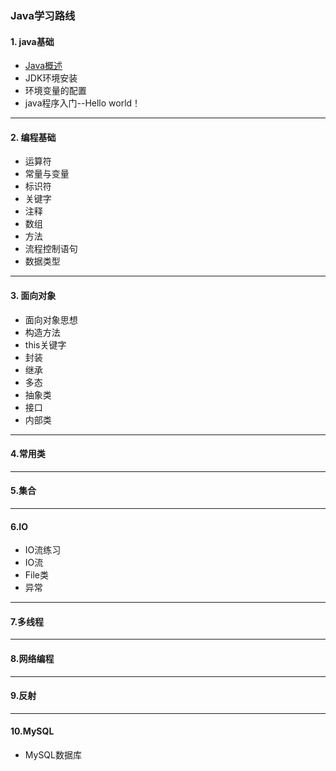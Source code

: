 ### Java学习路线

#### 1. java基础
* [Java概述](https://github.com/Hi-world-DF/Java_Test1/blob/master/java_base_%E5%9F%BA%E7%A1%80%E6%A6%82%E5%BF%B5.md)
* JDK环境安装
* 环境变量的配置
* java程序入门--Hello world！
* ***
#### 2. 编程基础
* 运算符
* 常量与变量
* 标识符
* 关键字
* 注释  
* 数组
* 方法
* 流程控制语句
* 数据类型
* ****
#### 3. 面向对象
* 面向对象思想
* 构造方法
* this关键字
* 封装
* 继承
* 多态
* 抽象类
* 接口
* 内部类
* ****
#### 4.常用类
* ****
#### 5.集合
* ****
#### 6.IO
* IO流练习
* IO流
* File类
* 异常
* ****
#### 7.多线程
* ****
#### 8.网络编程
* ****
#### 9.反射
* ****
#### 10.MySQL
* MySQL数据库
